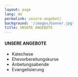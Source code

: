 ```yaml
---
layout: page
lang: de
permalink: unsere-angebot/
background: '/images/banner.jpg'
title: UNSERE ANGEBOTE
---
```

<div class="container mt-4">
  <h4>UNSERE ANGEBOTE</h4>
  <ul>
  <li>Katechese</li>
  <li>Ehevorbereitungskurse</li>
  <li>Anbetungsabende</li>
  <li>Evangelisierung</li>
  </ul>
</div>
